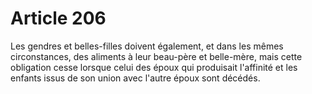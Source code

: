 # Article 206

Les gendres et belles-filles doivent également, et dans les mêmes circonstances, des aliments à leur beau-père et belle-mère, mais cette obligation cesse lorsque celui des époux qui produisait l'affinité et les enfants issus de son union avec l'autre époux sont décédés.
